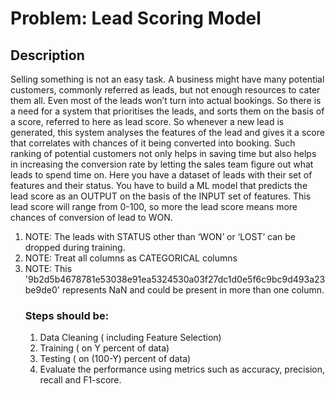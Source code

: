 <h1>Problem: Lead Scoring Model</h1>

<h2>Description</h2>
<p>Selling something is not an easy task. A business might have many potential customers, commonly referred as leads, but not enough resources to cater them all. Even most of the leads won’t turn into actual bookings. So there is a need for a system that prioritises the leads, and sorts them on the basis of a score, referred to here as lead score. So whenever a new lead is generated, this system analyses the features of the lead and gives it a score that correlates with chances of it being converted into booking. Such ranking of potential customers not only helps in saving time but also helps in increasing the conversion rate by letting the sales team figure out what leads to spend time on.
Here you have a dataset of leads with their set of features and their status. You have to build a ML model that predicts the lead score as an OUTPUT on the basis of the INPUT set of features. This lead score will range from 0-100, so more the lead score means more chances of conversion of lead to WON.</p>
<ol>
<li>NOTE: The leads with STATUS other than ‘WON’ or ‘LOST’ can be dropped during training.
<li>NOTE: Treat all columns as CATEGORICAL columns
<li>NOTE: This '9b2d5b4678781e53038e91ea5324530a03f27dc1d0e5f6c9bc9d493a23be9de0' represents NaN and could be present in more than one column.
<h3>Steps should be:</h3>
<ol>
<li>Data Cleaning ( including Feature Selection)
<li>Training ( on Y percent of data)
<li>Testing ( on (100-Y) percent of data)
<li>Evaluate the performance using metrics such as accuracy, precision, recall and F1-score.

